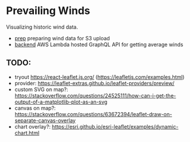 # Prevailing Winds

Visualizing historic wind data.

- [prep](./prep/) preparing wind data for S3 upload
- [backend](./backend/) AWS Lambda hosted GraphQL API for getting average winds

## TODO:

- tryout https://react-leaflet.js.org/ (https://leafletjs.com/examples.html)
- provider: https://leaflet-extras.github.io/leaflet-providers/preview/
- custom SVG on map?: https://stackoverflow.com/questions/24525111/how-can-i-get-the-output-of-a-matplotlib-plot-as-an-svg
- canvas on map?: https://stackoverflow.com/questions/63672394/leaflet-draw-on-separate-canvas-overlay
- chart overlay?: https://esri.github.io/esri-leaflet/examples/dynamic-chart.html
